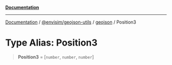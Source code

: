 [**Documentation**](../../../../README.md)

---

[Documentation](../../../../README.md) / [@envisim/geojson-utils](../../README.md) / [geojson](../README.md) / Position3

# Type Alias: Position3

> **Position3** = \[`number`, `number`, `number`\]
